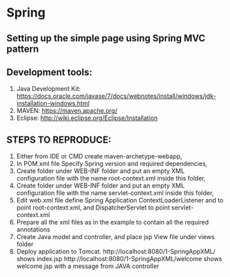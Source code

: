 # Spring
## Setting up the simple page using Spring MVC pattern
## Development tools:
1. Java Development Kit: https://docs.oracle.com/javase/7/docs/webnotes/install/windows/jdk-installation-windows.html
2. MAVEN: https://maven.apache.org/
3. Eclipse: http://wiki.eclipse.org/Eclipse/Installation

## STEPS TO REPRODUCE:
1. Either from IDE or CMD create maven-archetype-webapp,
2. In POM.xml file Specify Spring version and required dependencies,
3. Create folder under WEB-INF folder and put an empty XML configuration file with the name root-context.xml inside this folder,
4. Create folder under WEB-INF folder and put an empty XML configuration file with the name servlet-context.xml inside this folder,
5. Edit web.xml file define Spring Application ContextLoaderListener and to point root-context.xml, and DispatcherServlet to point servlet-context.xml
6. Prepare all the xml files as in the example to contain all the required annotations
7. Create Java model and controller, and place jsp View file under views folder
8. Deploy application to Tomcat. 
http://localhost:8080/1-SpringAppXML/ shows index.jsp
http://localhost:8080/1-SpringAppXML/welcome shows welcome.jsp with a message from JAVA controller
